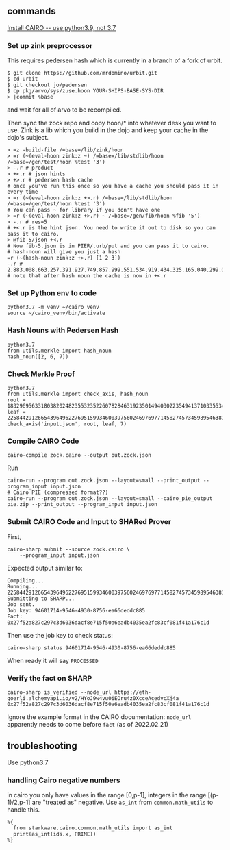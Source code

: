
## commands
[Install CAIRO -- use python3.9, not 3.7](https://www.cairo-lang.org/docs/quickstart.html)

### Set up zink preprocessor
This requires pedersen hash which is currently in a branch of a fork of urbit.
```
$ git clone https://github.com/mrdomino/urbit.git
$ cd urbit
$ git checkout jo/pedersen
$ cp pkg/arvo/sys/zuse.hoon YOUR-SHIPS-BASE-SYS-DIR
> |commit %base
```
and wait for all of arvo to be recompiled.

Then sync the zock repo and copy hoon/* into whatever desk you want to use.
Zink is a lib which you build in the dojo and keep your cache in the dojo's subject.

```
> =z -build-file /=base=/lib/zink/hoon
> =r (~(eval-hoon zink:z ~) /=base=/lib/stdlib/hoon /=base=/gen/test/hoon %test '3')
> -.r # product
> +<.r # json hints
> +>.r # pedersen hash cache
# once you've run this once so you have a cache you should pass it in every time
> =r (~(eval-hoon zink:z +>.r) /=base=/lib/stdlib/hoon /=base=/gen/test/hoon %test '3')
# You can pass ~ for library if you don't have one
> =r (~(eval-hoon zink:z +>.r) ~ /=base=/gen/fib/hoon %fib '5')
> -.r # res=5
# +<.r is the hint json. You need to write it out to disk so you can pass it to cairo.
> @fib-5/json +<.r
# Now fib-5.json is in PIER/.urb/put and you can pass it to cairo.
# hash-noun will give you just a hash
=r (~(hash-noun zink:z +>.r) [1 2 3])
-.r # 2.883.008.663.257.391.927.749.857.999.551.534.919.434.325.165.040.299.067.136.050.868.641.506.287.321
# note that after hash noun the cache is now in +<.r

```


### Set up Python env to code
```
python3.7 -m venv ~/cairo_venv
source ~/cairo_venv/bin/activate
```

### Hash Nouns with Pedersen Hash
```
python3.7
from utils.merkle import hash_noun
hash_noun([2, 6, 7])
```

### Check Merkle Proof
```
python3.7
from utils.merkle import check_axis, hash_noun
root = 1832969563318038202482355323522607828463192350149403022354941371033553420549
leaf = 2258442912665439649622769515993460039756024697697714582745734598954638194578
check_axis('input.json', root, leaf, 7)
```

### Compile CAIRO Code
```
cairo-compile zock.cairo --output out.zock.json
```

Run
```
cairo-run --program out.zock.json --layout=small --print_output --program_input input.json
# Cairo PIE (compressed format??)
cairo-run --program out.zock.json --layout=small --cairo_pie_output pie.zip --print_output --program_input input.json
```

### Submit CAIRO Code and Input to SHARed Prover

First,
```
cairo-sharp submit --source zock.cairo \
    --program_input input.json
```
Expected output similar to:
```
Compiling...
Running...
2258442912665439649622769515993460039756024697697714582745734598954638194578
Submitting to SHARP...
Job sent.
Job key: 94601714-9546-4930-8756-ea66deddc885
Fact: 0x27f52a827c297c3d6036dacf8e715f50a6eadb4035ea2fc83cf081f41a176c1d
```
Then use the job key to check status:
```
cairo-sharp status 94601714-9546-4930-8756-ea66deddc885
```
When ready it will say ```PROCESSED```

### Verify the fact on SHARP 

```
cairo-sharp is_verified --node_url https://eth-goerli.alchemyapi.io/v2/HYoJ9w4vu0iEOru4z0XcceAcedvcXj4a 0x27f52a827c297c3d6036dacf8e715f50a6eadb4035ea2fc83cf081f41a176c1d
```
Ignore the example format in the CAIRO documentation: ```node_url``` apparently needs to come  before ```fact``` (as of 2022.02.21)

## troubleshooting

Use python3.7

### handling Cairo negative numbers
in cairo you only have values in the range [0,p-1], integers in the range [(p-1)/2,p-1] are "treated as" negative. Use `as_int` from `common.math_utils` to handle this.
```
%{ 
  from starkware.cairo.common.math_utils import as_int 
  print(as_int(ids.x, PRIME)) 
%}
```
